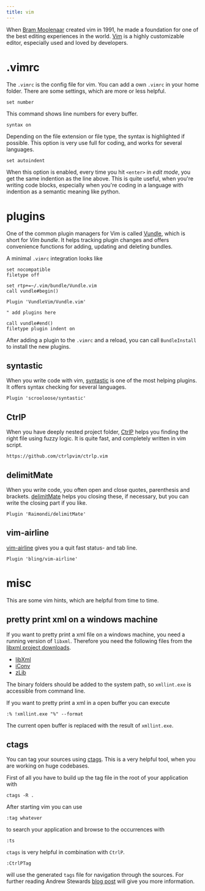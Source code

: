 ```yaml
---
title: vim
---
```


When [Bram Moolenaar][vimCreator] created vim in 1991, he made a foundation for one of the best editing experiences in the world.
[Vim][vim] is a highly customizable editor, especially used and loved by developers.

<!--more-->

# .vimrc

The `.vimrc` is the config file for vim. 
You can add a own `.vimrc` in your home folder.
There are some settings, which are more or less helpful.

```
set number
```

This command shows line numbers for every buffer.

```
syntax on
```

Depending on the file extension or file type, the syntax is highlighted if possible.
This option is very use full for coding, and works for several languages.


```
set autoindent
```

When this option is enabled, every time you hit `<enter>` in *edit mode*, you get the same indention as the line above.
This is quite useful, when you're writing code blocks, especially when you're coding in a language with indention as a semantic meaning like python.

# plugins

One of the common plugin managers for Vim is called [Vundle][vundle], which is short for *Vim bundle*.
It helps tracking plugin changes and offers convenience functions for adding, updating and deleting bundles.

A minimal `.vimrc` integration looks like

```
set nocompatible
filetype off   

set rtp+=~/.vim/bundle/Vundle.vim
call vundle#begin()

Plugin 'VundleVim/Vundle.vim'

" add plugins here 

call vundle#end()
filetype plugin indent on
```

After adding a plugin to the `.vimrc` and a reload, you can call `BundleInstall` to install the new plugins.

## syntastic

When you write code with vim, [syntastic][syntastic] is one of the most helping plugins.
It offers syntax checking for several languages.

```
Plugin 'scrooloose/syntastic'
```

## CtrlP

When you have deeply nested project folder, [CtrlP][ctrlp] helps you finding the right file using fuzzy logic.
It is quite fast, and completely written in vim script.

```
https://github.com/ctrlpvim/ctrlp.vim
```

## delimitMate

When you write code, you often open and close quotes, parenthesis and brackets. 
[delimitMate][delimitMate] helps you closing these, if necessary, but you can write the closing part if you like.

```
Plugin 'Raimondi/delimitMate'
```

## vim-airline

[vim-airline][airline] gives you a quit fast status- and tab line.

```
Plugin 'bling/vim-airline'
```

# misc

This are some vim hints, which are helpful from time to time.

## pretty print xml on a windows machine

If you want to pretty print a xml file on a windows machine, you need a running version of `libxml`.
Therefore you need the following files from the [libxml project downloads][libXmlFtp].

* [libXml][libXmlFtpLibXml]
* [iConv][libXmlFtpIconv]
* [zLib][libXmlZlib]

The binary folders should be added to the system path, so `xmllint.exe` is accessible from command line.

If you want to pretty print a xml in a open buffer you can execute

    :% !xmllint.exe "%" --format

The current open buffer is replaced with the result of `xmllint.exe`.

## ctags

You can tag your sources using [ctags][ctags].
This is a very helpful tool, when you are working on huge codebases.

First of all you have to build up the tag file in the root of your application with

    ctags -R .

After starting vim you can use

    :tag whatever

to search your application and browse to the occurrences with

    :ts

`ctags` is very helpful in combination with `CtrlP`.

    :CtrlPTag

will use the generated `tags` file for navigation through the sources.
For further reading Andrew Stewards [blog post][vimandctags] will give you more information.

[vimCreator]: https://en.wikipedia.org/wiki/Bram_Moolenaar
[vim]: https://en.wikipedia.org/wiki/Vim_(text_editor)
[vundle]: https://github.com/VundleVim/Vundle.vim
[syntastic]: https://github.com/vim-syntastic/syntastic 
[ctrlp]: https://github.com/ctrlpvim/ctrlp.vim
[delimitMate]: https://github.com/Raimondi/delimitMate
[airline]: https://github.com/vim-airline/vim-airline
[libXmlFtp]: http://xmlsoft.org/sources/win32/
[libXmlFtpIconv]: http://xmlsoft.org/sources/win32/iconv-1.9.2.win32.zip
[libXmlFtpLibXml]: http://xmlsoft.org/sources/win32/libxml2-2.7.8.win32.zip
[libXmlZlib]: http://xmlsoft.org/sources/win32/zlib-1.2.5.win32.zip
[ctags]: http://ctags.sourceforge.net/
[vimandctags]: https://andrew.stwrt.ca/posts/vim-ctags/
